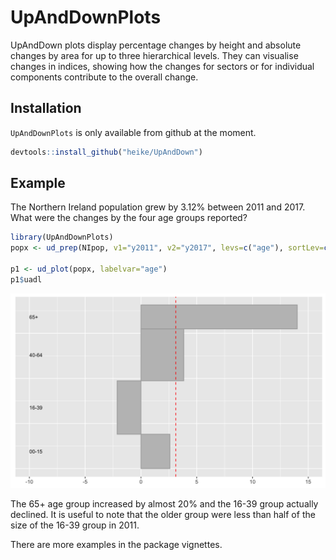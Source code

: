 # UpAndDownPlots

UpAndDown plots display percentage changes by height and absolute
changes by area for up to three hierarchical levels. They can visualise
changes in indices, showing how the changes for sectors or for
individual components contribute to the overall change.

## Installation

`UpAndDownPlots` is only available from github at the moment.

``` r
devtools::install_github("heike/UpAndDown")
```

## Example

The Northern Ireland population grew by 3.12% between 2011 and 2017.
What were the changes by the four age groups reported?

``` r
library(UpAndDownPlots)
popx <- ud_prep(NIpop, v1="y2011", v2="y2017", levs=c("age"), sortLev=c("orig"))

p1 <- ud_plot(popx, labelvar="age")
p1$uadl
```

![](man/figures/README-unnamed-chunk-3-1.png)<!-- -->

The 65+ age group increased by almost 20% and the 16-39 group actually
declined. It is useful to note that the older group were less than half
of the size of the 16-39 group in 2011.

There are more examples in the package vignettes.
